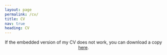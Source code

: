 ```yaml
---
layout: page
permalink: /cv/
title: CV
nav: true
heading: CV
---
```



<center>
If the embedded version of my CV does not work, you can download a copy <a href="https://lauraschaposnik.com/assets/pdf/Schaposnik_CV_2022_July.pdf" target="_blank">here</a>.
</center>

<br>

<center>
<object data="https://lauraschaposnik.com/assets/pdf/Schaposnik_CV_2022.pdf#view=FitH&pagemode=none" width="100%" height="800px" type="application/pdf">
    <embed src="https://lauraschaposnik.com/assets/pdf/Schaposnik_CV_2022.pdf#view=FitH&pagemode=none" width="100%" height="800px" type="application/pdf" />
</object>
</center>